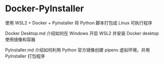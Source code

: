 # Docker-PyInstaller

使用 WSL2 + Docker + PyInstaller 将 Python 脚本打包成 Linux 可执行程序

Docker Desktop.md 介绍如何在 Windows 开启 WSL2 并安装 Docker desktop 使用镜像和容器

PyInstaller.md 介绍如何利用 Python 官方镜像创建 pipenv 虚拟环境，并用 PyInstaller 打包程序
